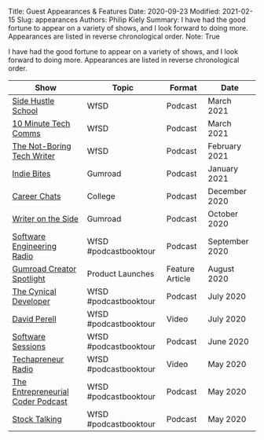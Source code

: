 Title: Guest Appearances & Features
Date: 2020-09-23
Modified: 2021-02-15
Slug: appearances
Authors: Philip Kiely
Summary: I have had the good fortune to appear on a variety of shows, and I look forward to doing more. Appearances are listed in reverse chronological order.
Note: True

I have had the good fortune to appear on a variety of shows, and I look forward to doing more. Appearances are listed in reverse chronological order.


Show | Topic | Format | Date
--- | --- | --- | ---
[Side Hustle School](https://sidehustleschool.com/episode/1534/) | WfSD | Podcast | March 2021
[10 Minute Tech Comms](https://www.stitcher.com/show/10minute-tech-comm/episode/philip-kiely-on-writing-for-software-developers-82222415) | WfSD | Podcast | March 2021
[The Not-Boring Tech Writer](https://www.thenotboringtechwriter.com/blog/2021/02/16/how-to-infiltrate-a-hackathon-in-iowa-with-philip-kiely) | WfSD | Podcast | February 2021
[Indie Bites](https://share.transistor.fm/s/737ea61d) | Gumroad | Podcast | January 2021
[Career Chats](https://share.transistor.fm/s/744eb874) | College | Podcast | December 2020
[Writer on the Side](https://www.writerontheside.com/philip-kiely-on-how-his-book-led-to-a-head-of-marketing-job-at-gumroad/) | Gumroad | Podcast | October 2020
[Software Engineering Radio](https://www.se-radio.net/2020/09/episode-426-philip-kiely-on-writing-for-software-developers/) | WfSD #podcastbooktour | Podcast | September 2020
[Gumroad Creator Spotlight](https://gumroad.com/gumroad/p/creator-spotlight-philip-kiely-s-success-on-gumroad) | Product Launches | Feature Article | August 2020
[The Cynical Developer](https://cynicaldeveloper.com/podcast/144/) | WfSD #podcastbooktour | Podcast | July 2020
[David Perell](https://www.youtube.com/watch?v=56-RQ9pNpKs) | WfSD #podcastbooktour | Video | July 2020
[Software Sessions](https://www.softwaresessions.com/episodes/writing-for-software-developers/) | WfSD #podcastbooktour | Podcast | June 2020
[Techapreneur Radio](https://www.youtube.com/watch?v=Y5bkChpRbNw) | WfSD #podcastbooktour | Video | May 2020
[The Entrepreneurial Coder Podcast](https://share.transistor.fm/s/a3b9c5fb) | WfSD #podcastbooktour | Podcast | May 2020
[Stock Talking](https://stocktalking.podbean.com/e/philip-kiely-on-technical-writing-digital-content-distribution-and-the-post-covid-creator-landscape/) | WfSD #podcastbooktour | Podcast | May 2020